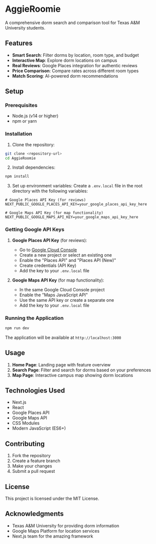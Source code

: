 # AggieRoomie

A comprehensive dorm search and comparison tool for Texas A&M University students.

## Features

- **Smart Search**: Filter dorms by location, room type, and budget
- **Interactive Map**: Explore dorm locations on campus
- **Real Reviews**: Google Places integration for authentic reviews
- **Price Comparison**: Compare rates across different room types
- **Match Scoring**: AI-powered dorm recommendations

## Setup

### Prerequisites

- Node.js (v14 or higher)
- npm or yarn

### Installation

1. Clone the repository:
```bash
git clone <repository-url>
cd AggieRoomie
```

2. Install dependencies:
```bash
npm install
```

3. Set up environment variables:
Create a `.env.local` file in the root directory with the following variables:

```env
# Google Places API Key (for reviews)
NEXT_PUBLIC_GOOGLE_PLACES_API_KEY=your_google_places_api_key_here

# Google Maps API Key (for map functionality)
NEXT_PUBLIC_GOOGLE_MAPS_API_KEY=your_google_maps_api_key_here
```

### Getting Google API Keys

1. **Google Places API Key** (for reviews):
   - Go to [Google Cloud Console](https://console.cloud.google.com/)
   - Create a new project or select an existing one
   - Enable the "Places API" and "Places API (New)"
   - Create credentials (API Key)
   - Add the key to your `.env.local` file

2. **Google Maps API Key** (for map functionality):
   - In the same Google Cloud Console project
   - Enable the "Maps JavaScript API"
   - Use the same API key or create a separate one
   - Add the key to your `.env.local` file

### Running the Application

```bash
npm run dev
```

The application will be available at `http://localhost:3000`

## Usage

1. **Home Page**: Landing page with feature overview
2. **Search Page**: Filter and search for dorms based on your preferences
3. **Map Page**: Interactive campus map showing dorm locations

## Technologies Used

- Next.js
- React
- Google Places API
- Google Maps API
- CSS Modules
- Modern JavaScript (ES6+)

## Contributing

1. Fork the repository
2. Create a feature branch
3. Make your changes
4. Submit a pull request

## License

This project is licensed under the MIT License.

## Acknowledgments

- Texas A&M University for providing dorm information
- Google Maps Platform for location services
- Next.js team for the amazing framework 